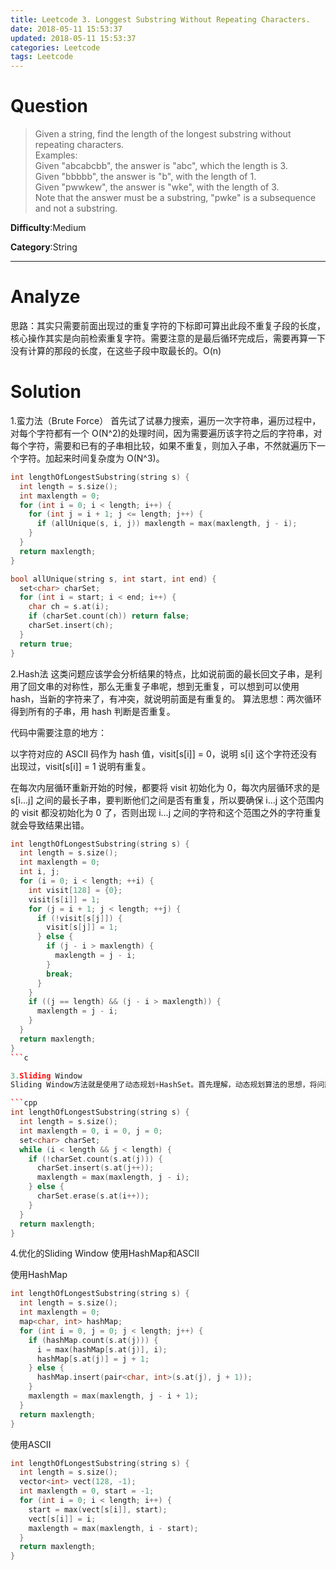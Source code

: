 ```yaml
---
title: Leetcode 3. Longgest Substring Without Repeating Characters.
date: 2018-05-11 15:53:37
updated: 2018-05-11 15:53:37
categories: Leetcode
tags: Leetcode
---
```

# Question

> Given a string, find the length of the longest substring without repeating characters.  
> Examples:  
> Given "abcabcbb", the answer is "abc", which the length is 3.  
> Given "bbbbb", the answer is "b", with the length of 1.  
> Given "pwwkew", the answer is "wke", with the length of 3.   
> Note that the answer must be a substring, "pwke" is a subsequence and not a substring.  

**Difficulty**:Medium

**Category**:String

<!-- more -->

****

# Analyze

思路：其实只需要前面出现过的重复字符的下标即可算出此段不重复子段的长度，核心操作其实是向前检索重复字符。需要注意的是最后循环完成后，需要再算一下没有计算的那段的长度，在这些子段中取最长的。O(n)

# Solution

1.蛮力法（Brute Force）
首先试了试暴力搜索，遍历一次字符串，遍历过程中，对每个字符都有一个 O(N^2)的处理时间，因为需要遍历该字符之后的字符串，对每个字符，需要和已有的子串相比较，如果不重复，则加入子串，不然就遍历下一个字符。加起来时间复杂度为 O(N^3)。

```cpp
int lengthOfLongestSubstring(string s) {
  int length = s.size();
  int maxlength = 0;
  for (int i = 0; i < length; i++) {
    for (int j = i + 1; j <= length; j++) {
      if (allUnique(s, i, j)) maxlength = max(maxlength, j - i);
    }
  }
  return maxlength;
}

bool allUnique(string s, int start, int end) {
  set<char> charSet;
  for (int i = start; i < end; i++) {
    char ch = s.at(i);
    if (charSet.count(ch)) return false;
    charSet.insert(ch);
  }
  return true;
}
```

2.Hash法
这类问题应该学会分析结果的特点，比如说前面的最长回文子串，是利用了回文串的对称性，那么无重复子串呢，想到无重复，可以想到可以使用 hash，当新的字符来了，有冲突，就说明前面是有重复的。 算法思想：两次循环得到所有的子串，用 hash 判断是否重复。

代码中需要注意的地方：

以字符对应的 ASCII 码作为 hash 值，visit[s[i]] = 0，说明 s[i] 这个字符还没有出现过，visit[s[i]] = 1 说明有重复。

在每次内层循环重新开始的时候，都要将 visit 初始化为 0，每次内层循环求的是 s[i...j] 之间的最长子串，要判断他们之间是否有重复，所以要确保 i...j 这个范围内的 visit 都没初始化为 0 了，否则出现 i...j 之间的字符和这个范围之外的字符重复就会导致结果出错。

```cpp
int lengthOfLongestSubstring(string s) {
  int length = s.size();
  int maxlength = 0;
  int i, j;
  for (i = 0; i < length; ++i) {
    int visit[128] = {0};
    visit[s[i]] = 1;
    for (j = i + 1; j < length; ++j) {
      if (!visit[s[j]]) {
        visit[s[j]] = 1;
      } else {
        if (j - i > maxlength) {
          maxlength = j - i;
        }
        break;
      }
    }
    if ((j == length) && (j - i > maxlength)) {
      maxlength = j - i;
    }
  }
  return maxlength;
}
```c

3.Sliding Window
Sliding Window方法就是使用了动态规划+HashSet。首先理解，动态规划算法的思想，将问题分解为子问题的解，找到重叠子问题和最优子结构，对需要重复计算的结果进行存储。而使用了HashSet之后，重叠子问题操作可以简单很多，只需要 2N 步就能得出结果。

```cpp
int lengthOfLongestSubstring(string s) {
  int length = s.size();
  int maxlength = 0, i = 0, j = 0;
  set<char> charSet;
  while (i < length && j < length) {
    if (!charSet.count(s.at(j))) {
      charSet.insert(s.at(j++));
      maxlength = max(maxlength, j - i);
    } else {
      charSet.erase(s.at(i++));
    }
  }
  return maxlength;
}
```

4.优化的Sliding Window
使用HashMap和ASCII

使用HashMap

```cpp
int lengthOfLongestSubstring(string s) {
  int length = s.size();
  int maxlength = 0;
  map<char, int> hashMap;
  for (int i = 0, j = 0; j < length; j++) {
    if (hashMap.count(s.at(j))) {
      i = max(hashMap[s.at(j)], i);
      hashMap[s.at(j)] = j + 1;
    } else {
      hashMap.insert(pair<char, int>(s.at(j), j + 1));
    }
    maxlength = max(maxlength, j - i + 1);
  }
  return maxlength;
}
```

使用ASCII

```cpp
int lengthOfLongestSubstring(string s) {
  int length = s.size();
  vector<int> vect(128, -1);
  int maxlength = 0, start = -1;
  for (int i = 0; i < length; i++) {
    start = max(vect[s[i]], start);
    vect[s[i]] = i;
    maxlength = max(maxlength, i - start);
  }
  return maxlength;
}
```